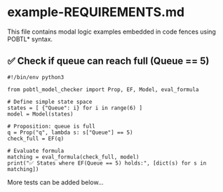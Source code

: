 # example-REQUIREMENTS.md

This file contains modal logic examples embedded in code fences using POBTL* syntax.

## ✅ Check if queue can reach full (Queue == 5)

```pobtl
#!/bin/env python3

from pobtl_model_checker import Prop, EF, Model, eval_formula

# Define simple state space
states = [ {"Queue": i} for i in range(6) ]
model = Model(states)

# Proposition: queue is full
q = Prop("q", lambda s: s["Queue"] == 5)
check_full = EF(q)

# Evaluate formula
matching = eval_formula(check_full, model)
print("✅ States where EF(Queue == 5) holds:", [dict(s) for s in matching])
```

More tests can be added below...